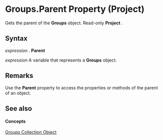 
# Groups.Parent Property (Project)

Gets the parent of the  **Groups** object. Read-only **Project** .


## Syntax

 _expression_ . **Parent**

 _expression_ A variable that represents a **Groups** object.


## Remarks

Use the  **Parent** property to access the properties or methods of the parent of an object.


## See also


#### Concepts


[Groups Collection Object](2e4c4846-6193-fc12-ad02-0dd69f88b31e.md)
